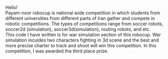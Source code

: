 Hello! <br />
Payam-noor robocup is national wide competition in which students from different universities from different parts of Iran gather and compete in robotic competitions. The types of competitions range from soccer robots, soccer2d (simulation), soccer3d(simulation), routing robots, and etc. <br />
This code I have written is for war simulation section of this robocup. War simulation inculdes two characters fighting in 3d scene and the best and more precise charter to track and shoot will win this competition. In this competition, I was awarded the third place prize.
